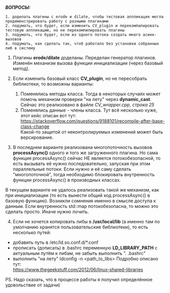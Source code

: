 _**ВОПРОСЫ:**_
```
1. доделать плагины с erode и dilate, чтобы тестовая аппликация могла продемонстрировать работу с разными плагинами
2. подумать, что будет, если изменить CV_plugin и перекомпилировать тестовую аппликацию, но не перекомпилировать плагины
3. подумать, что будет, если из одного потока создать много асинк-вызовов
4. подумать, как сделать так, чтоб работало без установки собранных либ в систему
```

1. Плагины **erode/dilate** доделаны. Переделан генератор плагинов.
Изменён механизм вызова функции инициализации (через базовый метод).

2. Если изменить базовый класс **CV_plugin**, но не пересобрать библиотеки, то возможны варианты:   
   1) Поменялись методы класса. Тогда в некоторых случаях может помочь механизм проверки "на лету" через **dynamic_cast**. Сейчас это реализовано в файле *CV_wrapper.cpp, строка 25*
   2) Поменялись данные - члены класса. Тут всё несколько хуже, этот кейс описан вот тут:
   https://stackoverflow.com/questions/9188101/recompile-after-base-class-change   
   Какой-то защитой от неконтролируемых изменений может быть версирование.

3. В последнем варианте реализована многопоточность вызовов **processAsync()** одного и того же загруженного плагина. Но сама функция processAsync() сейчас НЕ является потокобезопасной, то есть вызывать её нужно последовательно, запуская при этом параллельные потоки. Если нужно и её саму сделать "многопоточной", тогда необходимо блокировать внутренность функции processAsync() в производных классах.

В текущем варианте не удалось реализовать такой же механизм, как при инициализации (то есть вынести общий код processAsync() в базовую функцию). Возникли сомнения именно в смысле доступа к данным. Если внутренность std::map потокобезопасна, то можно это сделать просто. Иначе нужно лочить.

4. Если не хочется копировать либы в **/usr/local/lib** (а именно там по умолчанию хранятся пользовательские библиотеки), то есть несколько путей:
 - добавить путь в /etc/ld.so.conf.d/*.conf
 - прописать (дописать) в .bashrc переменную **LD_LIBRARY_PATH** с актуальным путём к либам, не забыть выполнить ". .bashrc"
 - выполнить "на лету" ldconfig -n <path_to_libs>
 Подробно описано тут:   
 https://www.thegeekstuff.com/2012/06/linux-shared-libraries
 
PS. Надо сказать, что в процессе работы я получил определённое удовольствие от задачи)
